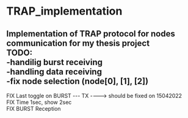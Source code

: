 # TRAP_implementation
Implementation of TRAP protocol for nodes communication for my thesis project </br>
TODO: </br>
-handilig burst receiving </br>
-handling data receiving </br>
-fix node selection (node[0], [1], [2]) </br>
-

FIX Last toggle on BURST --- TX ----> should be fixed on 15042022 </br>
FIX Time 1sec, show 2sec </br>
FIX BURST Reception</br>

